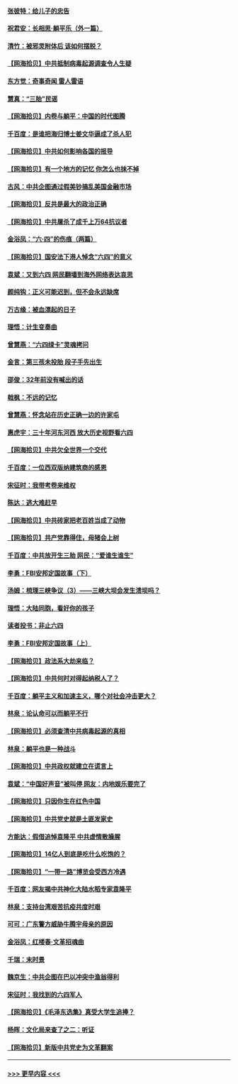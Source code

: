 #### [张彼特：给儿子的忠告](../pages/nsc993/n13018934.md?t=06132252) 
#### [祝君安：长相思‧躺平乐（外一篇）](../pages/nsc993/n13018923.md?t=06132252) 
#### [清竹：被邪灵附体后 该如何摆脱？](../pages/nsc993/n13018877.md?t=06132252) 
#### [【网海拾贝】中共抵制病毒起源调查令人生疑](../pages/nsc993/n13017785.md?t=06132252) 
#### [东方觉：奇事奇闻 雷人雷语](../pages/nsc993/n13017577.md?t=06132252) 
#### [慧真：“三胎”民谣](../pages/nsc993/n13017394.md?t=06132252) 
#### [【网海拾贝】内卷与躺平：中国的时代图腾](../pages/nsc993/n13016128.md?t=06132252) 
#### [千百度：是谁把海归博士姜文华逼成了杀人犯](../pages/nsc993/n13015218.md?t=06132252) 
#### [【网海拾贝】中共如何影响各国的报导](../pages/nsc993/n13012599.md?t=06132252) 
#### [【网海拾贝】有一个地方的记忆 你怎么也抹不掉](../pages/nsc993/n13009802.md?t=06132252) 
#### [古风：中共企图通过假美钞搞乱美国金融市场](../pages/nsc993/n13009626.md?t=06132252) 
#### [【网海拾贝】反共是最大的政治正确](../pages/nsc993/n13007051.md?t=06132252) 
#### [【网海拾贝】中共屠杀了成千上万64抗议者](../pages/nsc993/n13002713.md?t=06132252) 
#### [金浴凤：“六·四”的伤痕（两篇）](../pages/nsc993/n13001719.md?t=06132252) 
#### [【网海拾贝】国安法下港人悼念“六四”的意义](../pages/nsc993/n13001039.md?t=06132252) 
#### [袁斌：又到六四 网民翻墙到海外网络表达哀思](../pages/nsc993/n13000995.md?t=06132252) 
#### [颜纯钩：正义可能迟到，但不会永远缺席](../pages/nsc993/n13000920.md?t=06132252) 
#### [万古缘：被血漂起的日子](../pages/nsc993/n13000914.md?t=06132252) 
#### [理悟：计生变奏曲](../pages/nsc993/n13000414.md?t=06132252) 
#### [曾慧燕：“六四绿卡”灵魂拷问](../pages/nsc993/n13000277.md?t=06132252) 
#### [金言：第三孩未投胎 段子手先出生](../pages/nsc993/n13000215.md?t=06132252) 
#### [邵俊：32年前没有喊出的话](../pages/nsc993/n13000181.md?t=06132252) 
#### [戟枫：不远的记忆](../pages/nsc993/n13000121.md?t=06132252) 
#### [曾慧燕：怀念站在历史正确一边的许家屯](../pages/nsc993/n13000073.md?t=06132252) 
#### [惠虎宇：三十年河东河西 放大历史视野看六四](../pages/nsc993/n13000018.md?t=06132252) 
#### [【网海拾贝】中共欠全世界一个交代](../pages/nsc993/n12998706.md?t=06132252) 
#### [千百度：一位西双版纳建筑商的感恩](../pages/nsc993/n12998487.md?t=06132252) 
#### [宋征时：我带考卷来维权](../pages/nsc993/n12994088.md?t=06132252) 
#### [陈达：逃大难赶早](../pages/nsc993/n12993569.md?t=06132252) 
#### [【网海拾贝】中共砖家把老百姓当成了动物](../pages/nsc993/n12993483.md?t=06132252) 
#### [【网海拾贝】共产党靠得住，母猪会上树](../pages/nsc993/n12990730.md?t=06132252) 
#### [千百度：中共放开生三胎 网民：“爱谁生谁生”](../pages/nsc993/n12990644.md?t=06132252) 
#### [李勇：FBI安邦定国故事（下）](../pages/nsc993/n12987854.md?t=06132252) 
#### [汤姆：梳理三峡争议（3）——三峡大坝会发生溃坝吗？](../pages/nsc993/n12989806.md?t=06132252) 
#### [理悟：大陆同胞，看好你的孩子](../pages/nsc993/n12989778.md?t=06132252) 
#### [读者投书：非止六四](../pages/nsc993/n12989673.md?t=06132252) 
#### [李勇：FBI安邦定国故事（上）](../pages/nsc993/n12987749.md?t=06132252) 
#### [【网海拾贝】政法系大劫来临？](../pages/nsc993/n12987596.md?t=06132252) 
#### [【网海拾贝】中共何时对得起纳税人了？](../pages/nsc993/n12985578.md?t=06132252) 
#### [千百度：躺平主义和加速主义，哪个对社会冲击更大？](../pages/nsc993/n12985512.md?t=06132252) 
#### [林泉：论认命可以而躺平不行](../pages/nsc993/n12985505.md?t=06132252) 
#### [【网海拾贝】必须查清中共病毒起源的真相](../pages/nsc993/n12984276.md?t=06132252) 
#### [林泉：躺平也是一种战斗](../pages/nsc993/n12984194.md?t=06132252) 
#### [【网海拾贝】中共政权就建立在谎言上](../pages/nsc993/n12981880.md?t=06132252) 
#### [袁斌：“中国好声音”被叫停 网友：内地娱乐要完了](../pages/nsc993/n12981826.md?t=06132252) 
#### [【网海拾贝】只因你生在红色中国](../pages/nsc993/n12979096.md?t=06132252) 
#### [【网海拾贝】中共党史就是土匪发家史](../pages/nsc993/n12976478.md?t=06132252) 
#### [方能达：假借追悼袁隆平 中共虚情散臊腥](../pages/nsc993/n12976396.md?t=06132252) 
#### [【网海拾贝】14亿人到底是吃什么吃饱的？](../pages/nsc993/n12974125.md?t=06132252) 
#### [【网海拾贝】“一带一路”博览会受西方冷遇](../pages/nsc993/n12971787.md?t=06132252) 
#### [千百度：网友揭中共神化大陆水稻专家袁隆平](../pages/nsc993/n12971733.md?t=06132252) 
#### [林泉：支持台湾艰苦抗疫共度时艰](../pages/nsc993/n12971350.md?t=06132252) 
#### [可可：广东警方威胁牛腾宇母亲的原因](../pages/nsc993/n12971100.md?t=06132252) 
#### [金浴凤：红楼春·文革招魂曲](../pages/nsc993/n12970354.md?t=06132252) 
#### [千瑞：末时景](../pages/nsc993/n12970337.md?t=06132252) 
#### [魏京生：中共企图在巴以冲突中渔翁得利](../pages/nsc993/n12970286.md?t=06132252) 
#### [宋征时：我找到的六四军人](../pages/nsc993/n12970213.md?t=06132252) 
#### [【网海拾贝】《毛泽东选集》真受大学生追捧？](../pages/nsc993/n12968779.md?t=06132252) 
#### [杨晖：文化局来查了之二：听证](../pages/nsc993/n12966528.md?t=06132252) 
#### [【网海拾贝】新版中共党史为文革翻案](../pages/nsc993/n12967526.md?t=06132252) 

----
#### [ >>> 更早内容 <<< ](../indexes/nsc993-earlier.md)
